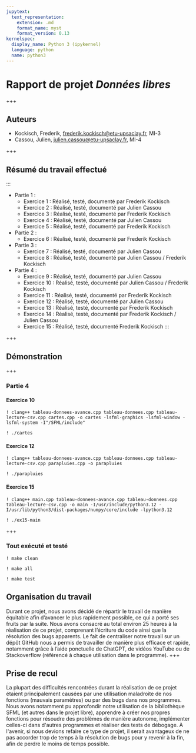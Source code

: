 ```yaml
---
jupytext:
  text_representation:
    extension: .md
    format_name: myst
    format_version: 0.13
kernelspec:
  display_name: Python 3 (ipykernel)
  language: python
  name: python3
---
```


# Rapport de projet *Données libres*
+++

## Auteurs

- Kockisch, Frederik, frederik.kockisch@etu-upsaclay.fr, MI-3
- Cassou, Julien, julien.cassou@etu-upsaclay.fr, MI-4

+++

## Résumé du travail effectué
:::
- Partie 1 :
  - Exercice 1 : Réalisé, testé, documenté par Frederik Kockisch
  - Exercice 2 : Réalisé, testé, documenté par Julien Cassou
  - Exercice 3 : Réalisé, testé, documenté par Frederik Kockisch
  - Exercice 4 : Réalisé, testé, documenté par Julien Cassou
  - Exercice 5 : Réalisé, testé, documenté par Frederik Kockisch
- Partie 2 : 
  - Exercice 6 : Réalisé, testé, documenté par Frederik Kockisch
- Partie 3 :
  - Exercice 7 : Réalisé, testé, documenté par Julien Cassou
  - Exercice 8 : Réalisé, testé, documenté par Julien Cassou / Frederik Kockisch
- Partie 4 :
  - Exercice 9 : Réalisé, testé, documenté par Julien Cassou
  - Exercice 10 : Réalisé, testé, documenté par Julien Cassou / Frederik Kockisch
  - Exercice 11 : Réalisé, testé, documenté par Frederik Kockisch
  - Exercice 12 : Réalisé, testé, documenté par Julien Cassou
  - Exercice 13 : Réalisé, testé, documenté par Frederik Kockisch
  - Exercice 14 : Réalisé, testé, documenté par Frederik Kockisch / Julien Cassou
  - Exercice 15 : Réalisé, testé, documenté Frederik Kockisch
:::

+++

## Démonstration
+++

### Partie 4

#### Exercice 10

```{code-cell}
! clang++ tableau-donnees-avance.cpp tableau-donnees.cpp tableau-lecture-csv.cpp cartes.cpp -o cartes -lsfml-graphics -lsfml-window -lsfml-system -I"/SFML/include"
```

```{code-cell}
! ./cartes
```

#### Exercice 12

```{code-cell}
! clang++ tableau-donnees-avance.cpp tableau-donnees.cpp tableau-lecture-csv.cpp parapluies.cpp -o parapluies
```

```{code-cell}
! ./parapluies
```

#### Exercice 15

```{code-cell}
! clang++ main.cpp tableau-donnees-avance.cpp tableau-donnees.cpp tableau-lecture-csv.cpp -o main -I/usr/include/python3.12 -I/usr/lib/python3/dist-packages/numpy/core/include -lpython3.12
```

```{code-cell}
! ./ex15-main
```
+++

### Tout exécuté et testé

```{code-cell}
! make clean
```

```{code-cell}
! make all
```

```{code-cell}
! make test
```

## Organisation du travail

Durant ce projet, nous avons décidé de répartir le travail de manière équitable afin d’avancer le plus rapidement possible, ce qui a porté ses fruits par la suite. Nous avons consacré au total environ 25 heures à la réalisation de ce projet, comprenant l’écriture du code ainsi que la résolution des bugs apparents. Le fait de centraliser notre travail sur un dépôt GitHub nous a permis de travailler de manière plus efficace et rapide, notamment grâce à l’aide ponctuelle de ChatGPT, de vidéos YouTube ou de Stackoverflow (référencé à chaque utilisation dans le programme).
+++

## Prise de recul
La plupart des difficultés rencontrées durant la réalisation de ce projet étaient principalement causées par une utilisation maladroite de nos fonctions (mauvais paramètres) ou par des bugs dans nos programmes. 
Nous avons notamment pu approfondir notre utilisation de la bibliothèque SFML (et autres dans le projet libre), apprendre à créer nos propres fonctions pour résoudre des problèmes de manière autonome, implémenter celles-ci dans d'autres programmes et réaliser des tests de débogage.
À l'avenir, si nous devions refaire ce type de projet, il serait avantageux de ne pas accorder trop de temps à la résolution de bugs pour y revenir à la fin, afin de perdre le moins de temps possible.

